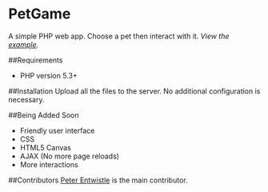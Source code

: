 PetGame
========

A simple PHP web app. Choose a pet then interact with it.
*View the [example](http://pet-game.herokuapp.com).*

##Requirements 
- PHP version 5.3+

##Installation
Upload all the files to the server. 
No additional configuration is necessary.

##Being Added Soon
- Friendly user interface
- CSS
- HTML5 Canvas
- AJAX (No more page reloads)
- More interactions

##Contributors
[Peter Entwistle](http://peterentwistle.co.uk) is the main contributor.